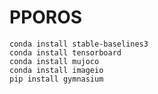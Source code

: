 # PPOROS

```commandline
conda install stable-baselines3
conda install tensorboard
conda install mujoco
conda install imageio
pip install gymnasium
```